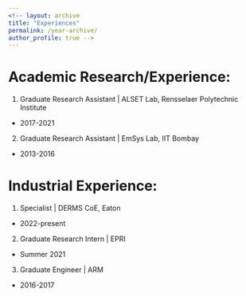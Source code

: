 ```yaml
---
<!-- layout: archive
title: "Experiences"
permalink: /year-archive/
author_profile: true -->
---
```



# Academic Research/Experience:

1. Graduate Research Assistant | ALSET Lab, Rensselaer Polytechnic Institute
  - 2017-2021
2. Graduate Research Assistant | EmSys Lab, IIT Bombay
  - 2013-2016

# Industrial Experience: 

1. Specialist | DERMS CoE, Eaton
  - 2022-present
2. Graduate Research Intern | EPRI
  - Summer 2021
3. Graduate Engineer | ARM
  - 2016-2017

